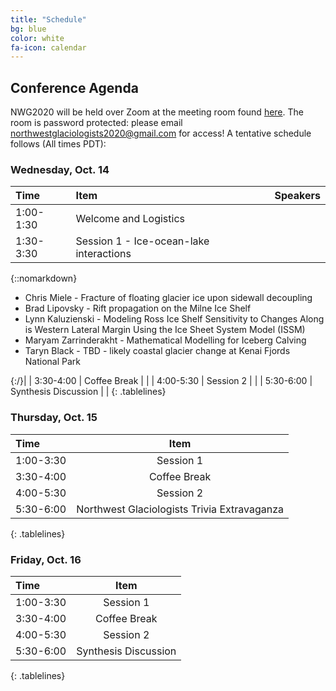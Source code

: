 ```yaml
---
title: "Schedule"
bg: blue
color: white
fa-icon: calendar
---
```


## Conference Agenda
NWG2020 will be held over Zoom at the meeting room found [here](https://umontana.zoom.us/j/98216342434).  The room is password protected: please email northwestglaciologists2020@gmail.com for access!  A tentative schedule follows (All times PDT):

### Wednesday, Oct. 14
<style>
.tablelines table, .tablelines td, .tablelines th {
        border: 2px solid white;
        padding: 10px;
        }
</style>

| **Time**      | **Item** | **Speakers**
|:---------   |:------------   |:----- | 
| 1:00-1:30 |  Welcome and Logistics | |
| 1:30-3:30 |  Session 1 - Ice-ocean-lake interactions | 
{::nomarkdown}<ul>
<li>Chris Miele - Fracture of floating glacier ice upon sidewall decoupling</li>
<li>Brad Lipovsky - Rift propagation on the Milne Ice Shelf</li>
<li>Lynn Kaluzienski - Modeling Ross Ice Shelf Sensitivity to Changes Along is Western Lateral Margin Using the Ice Sheet System Model (ISSM)</li>
<li>Maryam Zarrinderakht - Mathematical Modelling for Iceberg Calving</li>
<li>Taryn Black - TBD - likely coastal glacier change at Kenai Fjords National Park</li>
</ul>{:/}|
| 3:30-4:00 |  Coffee Break | |
| 4:00-5:30 |  Session 2 | |
| 5:30-6:00 |  Synthesis Discussion | |
{: .tablelines}

### Thursday, Oct. 15

| **Time**      | **Item** |
|:---------   |:------------:   |
| 1:00-3:30 |  Session 1 |
| 3:30-4:00 |  Coffee Break |
| 4:00-5:30 |  Session 2 |
| 5:30-6:00 |  Northwest Glaciologists Trivia Extravaganza |
{: .tablelines}

### Friday, Oct. 16

| **Time**      | **Item** |
|:---------   |:------------:   |
| 1:00-3:30 |  Session 1 |
| 3:30-4:00 |  Coffee Break |
| 4:00-5:30 |  Session 2 |
| 5:30-6:00 |  Synthesis Discussion |
{: .tablelines}


